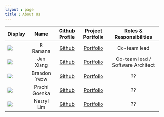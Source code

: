 ```yaml
---
layout : page
title : About Us
---
```


Display | Name | Github Profile | Project Portfolio | Roles & Responsibilities |
--------|:----:|:--------------:|:---------:|:------------------------:|
![](https://avatars1.githubusercontent.com/u/54029207?s=400&u=3c39d37a321f3d6f44c9c3e6bf8bbfabfe63d429&v=4) | R Ramana | [Github](https://github.com/R-Ramana) | [Portfolio](team/r-ramana.md) | Co-team lead |
![](https://avatars1.githubusercontent.com/u/8433829?s=400&v=4) | Jun Xiang | [Github](https://github.com/Chongjx) | [Portfolio](team/junxiang.md) | Co-team lead / Software Architect |
![](https://avatars3.githubusercontent.com/u/28587601?s=400&v=4) | Brandon Yeow | [Github](https://github.com/brandonywl) | [Portfolio](team/brandon.md) | ?? |
![](https://avatars0.githubusercontent.com/u/60388723?s=400&u=66be1de61b928701f9438d2af161d4b9113e688f&v=4) | Prachi Goenka | [Github](https://github.com/prachi2023) | [Portfolio](team/prachi2023.md) | ?? |
![](https://avatars3.githubusercontent.com/u/60337196?s=400&u=564f1f71f7c19b1091444cdb2c3185148d1d0e64&v=4) | Nazryl Lim | [Github](https://github.com/Nazryl/) | [Portfolio](team/nazrylLim.md) | ?? |
